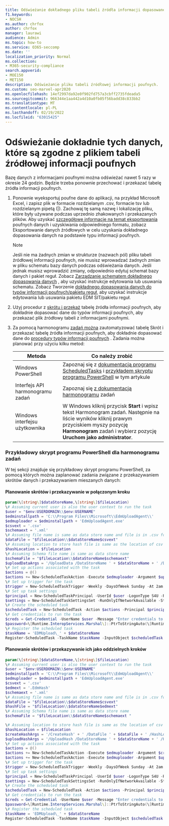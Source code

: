 ```yaml
---
title: Odświeżanie dokładnego pliku tabeli źródła informacji dopasowanego do twoich potrzeb
f1.keywords:
- NOCSH
ms.author: chrfox
author: chrfox
manager: laurawi
audience: Admin
ms.topic: how-to
ms.service: O365-seccomp
ms.date: ''
localization_priority: Normal
ms.collection:
- M365-security-compliance
search.appverid:
- MOE150
- MET150
description: Odświeżanie pliku tabeli źródłowej informacji poufnych.
ms.custom: seo-marvel-apr2020
ms.openlocfilehash: 14ef2997da92e0f902fd757a3cbff2735fdeada5
ms.sourcegitcommit: 966344e1aa442a4d10a0fb05f56badd38c833bb2
ms.translationtype: MT
ms.contentlocale: pl-PL
ms.lasthandoff: 02/19/2022
ms.locfileid: "63015425"
---
```

# <a name="refresh-your-exact-data-match-sensitive-information-source-table-file"></a>Odświeżanie dokładnie tych danych, które są zgodne z plikiem tabeli źródłowej informacji poufnych 

Bazę danych z informacjami poufnymi można odświeżać nawet 5 razy w okresie 24 godzin. Będzie trzeba ponownie przechować i przekazać tabelę źródła informacji poufnych.

1. Ponownie wyeksportuj poufne dane do aplikacji, na przykład Microsoft Excel, i zapisz plik w formacie rozdzielanym .csv, formacie tsv lub rozdzielanym pipetą (|). Zachowaj tę samą nazwę i lokalizację pliku, które były używane podczas uprzednio zhakowanych i przekazanych plików. Aby uzyskać [szczegółowe informacje na temat eksportowania](sit-get-started-exact-data-match-export-data.md#export-source-data-for-exact-data-match-based-sensitive-information-type) poufnych danych i uzyskiwania odpowiedniego formatu, zobacz Eksportowanie danych źródłowych w celu uzyskania dokładnego dopasowania danych na podstawie typu informacji poufnych.

      > [!NOTE]
      > Jeśli nie ma żadnych zmian w strukturze (nazwach pól) pliku tabeli źródłowej informacji poufnych, nie musisz wprowadzać żadnych zmian w pliku schematu bazy danych podczas odświeżania danych. Jeśli jednak musisz wprowadzić zmiany, odpowiednio edytuj schemat bazy danych i pakiet reguł. Zobacz [Zarządzanie schematem dokładnego dopasowania danych](sit-use-exact-data-manage-schema.md#manage-your-exact-data-match-schema) , aby uzyskać instrukcje edytowania lub usuwania schematu. Zobacz Tworzenie [dokładnego dopasowania danych do typów informacji poufnych/pakietu reguł,](sit-get-started-exact-data-match-create-rule-package.md#create-exact-data-match-sensitive-information-typerule-package) aby uzyskać instrukcje edytowania lub usuwania pakietu EDM SIT/pakietu reguł.

2. Użyj procedur z [skrótu i przekaż](sit-get-started-exact-data-match-hash-upload.md#hash-and-upload-the-sensitive-information-source-table-for-exact-data-match-sensitive-information-types) tabelę źródła informacji poufnych, aby dokładnie dopasować dane do typów informacji poufnych, aby przekazać plik źródłowy tabeli z informacjami poufnymi.

2. Za pomocą harmonogramu [zadań można](/windows/desktop/TaskSchd/task-scheduler-start-page) zautomatyzować tabelę Skrót i przekazać tabelę źródła informacji poufnych, aby dokładnie dopasować dane do [procedury typów informacji poufnych](sit-get-started-exact-data-match-hash-upload.md#hash-and-upload-the-sensitive-information-source-table-for-exact-data-match-sensitive-information-types) . Zadania można planować przy użyciu kilku metod:

   |Metoda|Co należy zrobić|
   |---|---|
   |Windows PowerShell|Zapoznaj się z [dokumentacją programu ScheduledTasks](/powershell/module/scheduledtasks/) i [przykładem skryptu programu PowerShell](#example-powershell-script-for-task-scheduler) w tym artykule|
   |Interfejs API harmonogramu zadań|Zapoznaj się [z dokumentacją harmonogramu](/windows/desktop/TaskSchd/using-the-task-scheduler) zadań|
   |Windows interfejsu użytkownika|W Windows kliknij przycisk **Start** i wpisz tekst Harmonogram zadań. Następnie na liście wyników kliknij prawym przyciskiem myszy pozycję **Harmonogram** zadań i wybierz pozycję **Uruchom jako administrator**.|

### <a name="example-powershell-script-for-task-scheduler"></a>Przykładowy skrypt programu PowerShell dla harmonogramu zadań 

W tej sekcji znajduje się przykładowy skrypt programu PowerShell, za pomocą których można zaplanować zadania związane z przekazywaniem skrótów danych i przekazywaniem mieszanych danych:

#### <a name="schedule-hashing-and-upload-in-a-combined-step"></a>Planowanie skrótów i przekazywanie w połączonym kroku

```powershell
param(\[string\]$dataStoreName,\[string\]$fileLocation)
\# Assuming current user is also the user context to run the task
$user = "$env:USERDOMAIN\\$env:USERNAME"
$edminstallpath = 'C:\\Program Files\\Microsoft\\EdmUploadAgent\\'
$edmuploader = $edminstallpath + 'EdmUploadAgent.exe'
$csvext = '.csv'
$schemaext = '.xml'
\# Assuming file name is same as data store name and file is in .csv format
$dataFile = "$fileLocation\\$dataStoreName$csvext"
\# Assuming location to store hash file is same as the location of csv file
$hashLocation = $fileLocation
\# Assuming Schema file name is same as data store name
$schemaFile = "$fileLocation\\$dataStoreName$schemaext"
$uploadDataArgs = '/UploadData /DataStoreName ' + $dataStoreName + ' /DataFile ' + $dataFile + ' /HashLocation' + $hashLocation + ' /Schema ' + $schemaFile
\# Set up actions associated with the task
$actions = @()
$actions += New-ScheduledTaskAction -Execute $edmuploader -Argument $uploadDataArgs -WorkingDirectory $edminstallpath
\# Set up trigger for the task
$trigger = New-ScheduledTaskTrigger -Weekly -DaysOfWeek Sunday -At 2am
\# Set up task settings
$principal = New-ScheduledTaskPrincipal -UserId $user -LogonType S4U -RunLevel Highest
$settings = New-ScheduledTaskSettingsSet -RunOnlyIfNetworkAvailable -StartWhenAvailable -WakeToRun
\# Create the scheduled task
$scheduledTask = New-ScheduledTask -Action $actions -Principal $principal -Trigger $trigger -Settings $settings
\# Get credentials to run the task
$creds = Get-Credential -UserName $user -Message "Enter credentials to run the task"
$password=\[Runtime.InteropServices.Marshal\]::PtrToStringAuto(\[Runtime.InteropServices.Marshal\]::SecureStringToBSTR($creds.Password))
\# Register the scheduled task
$taskName = 'EDMUpload\_' + $dataStoreName
Register-ScheduledTask -TaskName $taskName -InputObject $scheduledTask -User $user -Password $password
```

#### <a name="schedule-hashing-and-upload-as-separate-steps"></a>Planowanie skrótów i przekazywanie ich jako oddzielnych kroków

```powershell
param(\[string\]$dataStoreName,\[string\]$fileLocation)
\# Assuming current user is also the user context to run the task
$user = "$env:USERDOMAIN\\$env:USERNAME"
$edminstallpath = 'C:\\Program Files\\Microsoft\\EdmUploadAgent\\'
$edmuploader = $edminstallpath + 'EdmUploadAgent.exe'
$csvext = '.csv'
$edmext = '.EdmHash'
$schemaext = '.xml'
\# Assuming file name is same as data store name and file is in .csv format
$dataFile = "$fileLocation\\$dataStoreName$csvext"
$hashFile = "$fileLocation\\$dataStoreName$edmext"
\# Assuming Schema file name is same as data store name
$schemaFile = "$fileLocation\\$dataStoreName$schemaext "

\# Assuming location to store hash file is same as the location of csv file
$hashLocation = $fileLocation
$createHashArgs = '/CreateHash' + ' /DataFile ' + $dataFile + ' /HashLocation ' + $hashLocation + ' /Schema ' + $schemaFile
$uploadHashArgs = '/UploadHash /DataStoreName ' + $dataStoreName + ' /HashFile ' + $hashFile
\# Set up actions associated with the task
$actions = @()
$actions += New-ScheduledTaskAction -Execute $edmuploader -Argument $createHashArgs -WorkingDirectory $edminstallpath
$actions += New-ScheduledTaskAction -Execute $edmuploader -Argument $uploadHashArgs -WorkingDirectory $edminstallpath
\# Set up trigger for the task
$trigger = New-ScheduledTaskTrigger -Weekly -DaysOfWeek Sunday -At 2am
\# Set up task settings
$principal = New-ScheduledTaskPrincipal -UserId $user -LogonType S4U -RunLevel Highest
$settings = New-ScheduledTaskSettingsSet -RunOnlyIfNetworkAvailable -StartWhenAvailable -WakeToRun
\# Create the scheduled task
$scheduledTask = New-ScheduledTask -Action $actions -Principal $principal -Trigger $trigger -Settings $settings
\# Get credentials to run the task
$creds = Get-Credential -UserName $user -Message "Enter credentials to run the task"
$password=\[Runtime.InteropServices.Marshal\]::PtrToStringAuto(\[Runtime.InteropServices.Marshal\]::SecureStringToBSTR($creds.Password))
\# Register the scheduled task
$taskName = 'EDMUpload\_' + $dataStoreName
Register-ScheduledTask -TaskName $taskName -InputObject $scheduledTask -User $user -Password $password
```
